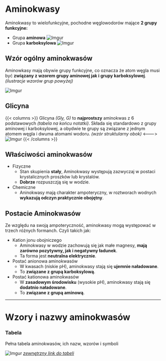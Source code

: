 # Aminokwasy
Aminokwasy to wielofunkcyjne, pochodne węglowodorów mające **2 grupy funkcyjne:**
- Grupa **aminowa** ![Imgur](https://i.imgur.com/oWw1J3y.png)
- Grupa **karboksylowa** ![Imgur](https://i.imgur.com/oEbnRIo.png)

## Wzór ogólny aminokwasów
Aminowkasy mają obywie grupy funkcyjne, co oznacza że atom węgla musi być **związany z wzorem grupy aminowej jak i grupy karboksylowej**. *(ilustracje wzorów grup powyżej)*

![Imgur](https://i.imgur.com/qNpf3cJ.png)

## Glicyna
{{< columns >}}
Glicyna *(Gly, G)* to **najprostszy** aminokwas z 6 podstawowych *(tabela na końcu notatki)*. Składa się standardowo z grupy aminowej i karboksylowej, a obydwie te grupy są związane z jednym atomem węgla i dwuma atomami wodoru. *(wzór struktularny obok)*
<--->
![Imgur](https://i.imgur.com/AbL66qh.png)
{{< /columns >}}

## Właściwości aminokwasów 
- Fizyczne 
  - Stan skupienia **stały**, Aminokwasy występują zazwyczaj w postaci krystalicznych proszków lub krystalów.
  - **Dobrze** rozpuszczją się w wodzie. 
- Chemiczne 
  - Aninokwasy mają charakter ampoteryczny, w roztworach wodnych **wykazują odczyn praktycznie obojętny**.

## Postacie Aminokwasów
Ze względu na swoją ampoteryczność, aminokwasy mogą występować w trzech różnych formanch. Czyli takich jak:
- Kation jonu obojniczego
  - Aminokwasy w wodzie zachowują się jak małe magnesy, **mają zarówno pozytywny, jak i negatywny ładunek**.
  - Ta forma jest **neutralna elektrycznie**.
- Postać anionowa aminokwasów
  - W kwasach (niskie pH), aminokwasy stają się **ujemnie naładowane**.
  - To **związane z grupą karboksylową**.
- Postać kationowa aminokwasów
  - W **zasadowym środowisku** (wysokie pH), aminokwasy stają się **dodatnio naładowane**.
  - To **związane z grupą aminową**.

---

# Wzory i nazwy aminokwasów 
### Tabela
 Pełna tabela aminokwasów, ich nazw, wzorów i symboli

![Imgur](https://i.imgur.com/WjLVYyW.png)
*[zewnętrzny link do tabeli](https://i.imgur.com/WjLVYyW.png)*